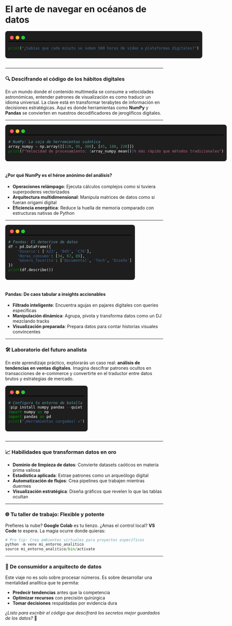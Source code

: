 
# El arte de navegar en océanos de datos

<div style="background: #1E1E1E; padding: 10px; border-radius: 8px; width: fit-content; font-family: monospace; color: white;">
  <div style="display: flex; gap: 6px; padding: 5px;">
    <span style="width: 12px; height: 12px; background: #FF5F57; border-radius: 50%; display: inline-block;"></span>
    <span style="width: 12px; height: 12px; background: #FFBD2E; border-radius: 50%; display: inline-block;"></span>
    <span style="width: 12px; height: 12px; background: #27C93F; border-radius: 50%; display: inline-block;"></span>
  </div>
  <hr style="border: 1px solid black; background: none; margin:0; padding:0;  height: 0px; ">

```python
print("¿Sabías que cada minuto se suben 500 horas de video a plataformas digitales?")
```
</div>
<br>

---

### 🔍 **Descifrando el código de los hábitos digitales**  
En un mundo donde el contenido multimedia se consume a velocidades astronómicas, entender patrones de visualización es como traducir un idioma universal. La clave está en transformar terabytes de información en decisiones estratégicas. Aquí es donde herramientas como **NumPy** y **Pandas** se convierten en nuestros decodificadores de jeroglíficos digitales.

---

<div style="background: #1E1E1E; padding: 10px; border-radius: 8px; width: fit-content; font-family: monospace; color: white;">
  <div style="display: flex; gap: 6px; padding: 5px;">
    <span style="width: 12px; height: 12px; background: #FF5F57; border-radius: 50%; display: inline-block;"></span>
    <span style="width: 12px; height: 12px; background: #FFBD2E; border-radius: 50%; display: inline-block;"></span>
    <span style="width: 12px; height: 12px; background: #27C93F; border-radius: 50%; display: inline-block;"></span>
  </div>
  <hr style="border: 1px solid black; background: none; margin:0; padding:0;  height: 0px; ">

```python
# NumPy: La caja de herramientas cuántica
array_numpy = np.array([[120, 95, 300], [45, 180, 220]])
print(f"Velocidad de procesamiento: {array_numpy.mean()}% más rápido que métodos tradicionales")
```
</div>
<br>

#### **¿Por qué NumPy es el héroe anónimo del análisis?**  
- **Operaciones relámpago**: Ejecuta cálculos complejos como si tuviera superpoderes vectorizados  
- **Arquitectura multidimensional**: Manipula matrices de datos como si fueran origami digital  
- **Eficiencia energética**: Reduce la huella de memoria comparado con estructuras nativas de Python  

---

<div style="background: #1E1E1E; padding: 10px; border-radius: 8px; width: fit-content; font-family: monospace; color: white;">
  <div style="display: flex; gap: 6px; padding: 5px;">
    <span style="width: 12px; height: 12px; background: #FF5F57; border-radius: 50%; display: inline-block;"></span>
    <span style="width: 12px; height: 12px; background: #FFBD2E; border-radius: 50%; display: inline-block;"></span>
    <span style="width: 12px; height: 12px; background: #27C93F; border-radius: 50%; display: inline-block;"></span>
  </div>
  <hr style="border: 1px solid black; background: none; margin:0; padding:0;  height: 0px; ">

```python
# Pandas: El detective de datos
df = pd.DataFrame({
    'Usuario': ['A23', 'B45', 'C76'],
    'Horas_consumo': [34, 67, 89],
    'Género_favorito': ['Documental', 'Tech', 'Diseño']
})
print(df.describe())
```
</div>
<br>

#### **Pandas: De caos tabular a insights accionables**  
- **Filtrado inteligente**: Encuentra agujas en pajares digitales con queries específicas  
- **Manipulación dinámica**: Agrupa, pivota y transforma datos como un DJ mezclando tracks  
- **Visualización preparada**: Prepara datos para contar historias visuales convincentes  

---

### 🛠 **Laboratorio del futuro analista**  
En este aprendizaje práctico, explorarás un caso real: **análisis de tendencias en ventas digitales**. Imagina descifrar patrones ocultos en transacciones de e-commerce y convertirte en el traductor entre datos brutos y estrategias de mercado.

<div style="background: #1E1E1E; padding: 10px; border-radius: 8px; width: fit-content; font-family: monospace; color: white;">
  <div style="display: flex; gap: 6px; padding: 5px;">
    <span style="width: 12px; height: 12px; background: #FF5F57; border-radius: 50%; display: inline-block;"></span>
    <span style="width: 12px; height: 12px; background: #FFBD2E; border-radius: 50%; display: inline-block;"></span>
    <span style="width: 12px; height: 12px; background: #27C93F; border-radius: 50%; display: inline-block;"></span>
  </div>
  <hr style="border: 1px solid black; background: none; margin:0; padding:0;  height: 0px; ">

```python
# Configura tu entorno de batalla
!pip install numpy pandas --quiet
import numpy as np
import pandas as pd
print("¡Herramientas cargadas! ✔️")
```
</div>
<br>

---

### 📈 **Habilidades que transforman datos en oro**  
- **Dominio de limpieza de datos**: Convierte datasets caóticos en materia prima valiosa  
- **Estadística aplicada**: Extrae patrones como un arqueólogo digital  
- **Automatización de flujos**: Crea pipelines que trabajen mientras duermes  
- **Visualización estratégica**: Diseña gráficos que revelen lo que las tablas ocultan  

---

### 🌐 **Tu taller de trabajo: Flexible y potente**  
Prefieres la nube? **Google Colab** es tu lienzo. ¿Amas el control local? **VS Code** te espera. La magia ocurre donde quieras:

```python
# Pro tip: Crea ambientes virtuales para proyectos específicos
python -m venv mi_entorno_analitico
source mi_entorno_analitico/bin/activate
```

---

### 🚀 **De consumidor a arquitecto de datos**  
Este viaje no es solo sobre procesar números. Es sobre desarrollar una mentalidad analítica que te permita:  
- **Predecir tendencias** antes que la competencia  
- **Optimizar recursos** con precisión quirúrgica  
- **Tomar decisiones** respaldadas por evidencia dura  

*¿Listo para escribir el código que descifrará los secretos mejor guardados de los datos?* 🧩